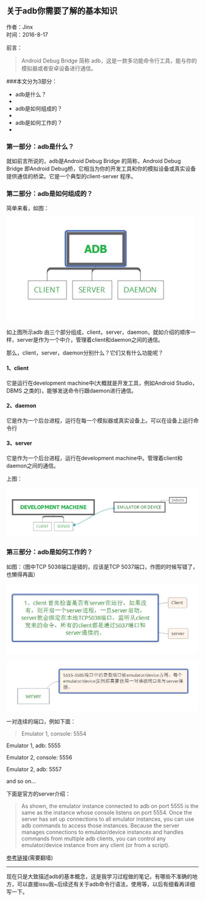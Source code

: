 ## 关于adb你需要了解的基本知识
作者：Jinx  
时间：2016-8-17

前言：
>Android Debug Bridge 简称 adb，这是一款多功能命令行工具，能与你的模拟器或者安卓设备进行通信。

###本文分为3部分：
- adb是什么？
- 
- adb是如何组成的？
-
- adb是如何工作的？
- 

### 第一部分：adb是什么？

  就如前言所说的，adb是Android Debug Bridge 的简称，Android Debug Bridge 即Android Debug桥，它相当为你的开发工具和你的模拟设备或真实设备提供通信的桥梁。它是一个典型的client-server 程序。


### 第二部分：adb是如何组成的？

简单来看，如图：

![adb-structure](../images/adb-structure.jpg)

 如上图所示adb 由三个部分组成，client，server，daemon，就如介绍的顺序一样，server是作为一个中介，管理着client和daemon之间的通信。

那么，client，server，daemon分别什么？它们又有什么功能呢？

#### 1、client
它是运行在development machine中(大概就是开发工具，例如Android Studio，DBMS 之类的)，能够发送命令行跟daemon进行通信。

#### 2、daemon
它是作为一个后台进程，运行在每一个模拟器或真实设备上。可以在设备上运行命令行

#### 3、server
它是作为一个后台进程，运行在development machine中。管理着client和daemon之间的通信。

上图：

![adb-relation](../images/adb-relation.jpg)

### 第三部分：adb是如何工作的？

如图：（图中TCP 5038端口是错的，应该是TCP 5037端口，作图的时候写错了，也懒得再画）

![adb-clientToServer](../images/adb-clientToserver.jpg)

![adb-server](../images/adb-server.jpg)

一对连续的端口，例如下面：

>Emulator 1, console: 5554
>
Emulator 1, adb: 5555
>
Emulator 2, console: 5556
>
Emulator 2, adb: 5557
>
and so on...

下面是官方的server介绍：

>As shown, the emulator instance connected to adb on port 5555 is the same as the instance whose console listens on port 5554.
Once the server has set up connections to all emulator instances, you can use adb commands to access those instances. Because the server manages connections to emulator/device instances and handles commands from multiple adb clients, you can control any emulator/device instance from any client (or from a script).

[参考链接](https://developer.android.com/studio/command-line/adb.html)(需要翻墙)

---
现在只是大致描述adb的基本概念，这是我学习过程做的笔记，有哪些不准确的地方，可以直接issu我~后续还有关于adb命令行语法，使用等，以后有细看再详细写一下。